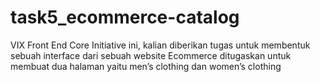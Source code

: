 # task5_ecommerce-catalog
VIX Front End Core Initiative ini, kalian diberikan tugas untuk membentuk sebuah interface dari sebuah website Ecommerce ditugaskan untuk membuat dua halaman yaitu men’s clothing dan women’s clothing
